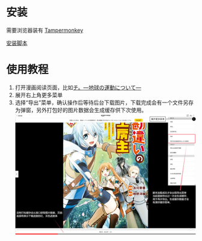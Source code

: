 # 安装
需要浏览器装有 [Tampermonkey](https://tampermonkey.net/) 

[安装脚本](export_kindle.user.js)

# 使用教程
1. 打开漫画阅读页面，比如[チ。―地球の運動について―](https://read.amazon.co.jp/manga/B08P5GG18C?sample=true)
2. 展开右上角更多菜单
3. 选择“导出”菜单，确认操作后等待后台下载图片，下载完成会有一个文件另存为弹窗，另外打包好的图片数据会生成缓存供下次使用。
![使用教程](notes/篡改猴脚本教程.jpg)
